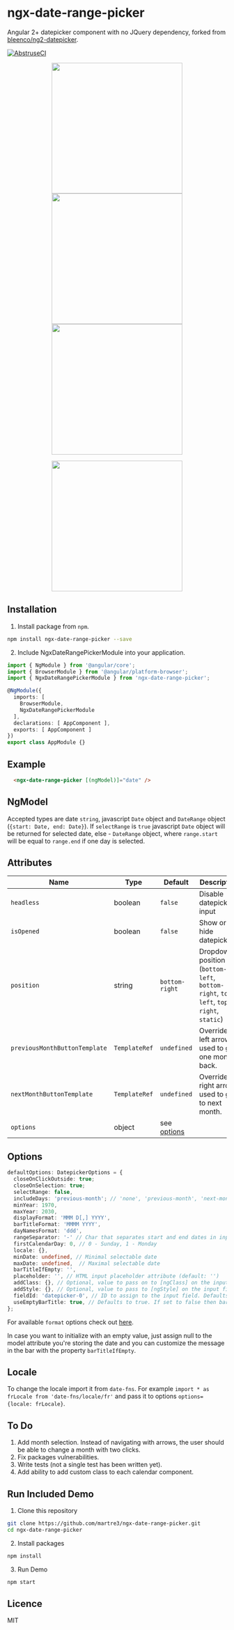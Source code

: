 # ngx-date-range-picker

Angular 2+ datepicker component with no JQuery dependency, forked from [bleenco/ng2-datepicker](https://github.com/bleenco/ng2-datepicker).

[![AbstruseCI](https://ci.bleenco.io/badge/6)](https://ci.bleenco.io/repo/6)

<p align="center">
  <img style="display: inline-block" src="https://user-images.githubusercontent.com/32035250/64512878-033faf00-d2f0-11e9-9fcb-5cbef6112cde.png" width="300">
  <img style="display: inline-block" src="https://user-images.githubusercontent.com/32035250/64523368-d4800380-d304-11e9-8ddf-528216634d98.png" width="300">
  <img style="display: inline-block" src="https://user-images.githubusercontent.com/32035250/64523552-38a2c780-d305-11e9-83ba-7833b2f51e4a.png" width="300">
 
</p>

<p align="center">
  <img src="https://user-images.githubusercontent.com/32035250/64512970-384c0180-d2f0-11e9-9bc8-53a8cb77c615.png" width="300">
</p>

## Installation
1. Install package from `npm`.

```sh
npm install ngx-date-range-picker --save
```

2. Include NgxDateRangePickerModule into your application.

```ts
import { NgModule } from '@angular/core';
import { BrowserModule } from '@angular/platform-browser';
import { NgxDateRangePickerModule } from 'ngx-date-range-picker';

@NgModule({
  imports: [
    BrowserModule,
    NgxDateRangePickerModule
  ],
  declarations: [ AppComponent ],
  exports: [ AppComponent ]
})
export class AppModule {}
```

## Example
```html
  <ngx-date-range-picker [(ngModel)]="date" />
```

## NgModel
Accepted types are date `string`, javascript `Date` object and `DateRange` object (`{start: Date, end: Date}`).
If `selectRange` is `true` javascript `Date` object will be returned for selected date, else - `DateRange` object, 
where `range.start` will be equal to `range.end` if one day is selected. 

## Attributes
|Name|Type|Default|Description|
| --- | --- | --- | --- |
|`headless`|boolean|`false`|Disable datepicker's input|
|`isOpened`|boolean|`false`|Show or hide datepicker|
|`position`|string|`bottom-right`|Dropdown position (`bottom-left`, `bottom-right`, `top-left`, `top-right`, `static`)|
|`previousMonthButtonTemplate`|`TemplateRef`|`undefined`|Overrides left arrow used to go one month back.|
|`nextMonthButtonTemplate`|`TemplateRef`|`undefined`|Overrides right arrow used to go to next month.| 
|`options`|object|see [options](#options)||

## <a name="options"></a>Options
```ts
defaultOptions: DatepickerOptions = {
  closeOnClickOutside: true;
  closeOnSelection: true;
  selectRange: false,
  includeDays: 'previous-month'; // 'none', 'previous-month', 'next-month', 'all'. Should it render days outside current month.
  minYear: 1970,
  maxYear: 2030,
  displayFormat: 'MMM D[,] YYYY',
  barTitleFormat: 'MMMM YYYY',
  dayNamesFormat: 'ddd',
  rangeSeparator: '-' // Char that separates start and end dates in input field.
  firstCalendarDay: 0, // 0 - Sunday, 1 - Monday
  locale: {},
  minDate: undefined, // Minimal selectable date
  maxDate: undefined,  // Maximal selectable date
  barTitleIfEmpty: '',
  placeholder: '', // HTML input placeholder attribute (default: '')
  addClass: {}, // Optional, value to pass on to [ngClass] on the input field
  addStyle: {}, // Optional, value to pass to [ngStyle] on the input field
  fieldId: 'datepicker-0', // ID to assign to the input field. Defaults to datepicker-<counter>
  useEmptyBarTitle: true, // Defaults to true. If set to false then barTitleIfEmpty will be disregarded and a date will always be shown 
};
```

For available `format` options check out [here](https://date-fns.org/docs/format).

In case you want to initialize with an empty value, just assign null to the model attribute you're storing the date and you can customize the message in the bar with the property `barTitleIfEmpty`.

## Locale

To change the locale import it from `date-fns`. For example `import * as frLocale from 'date-fns/locale/fr'` and pass it to options `options={locale: frLocale}`. 

## To Do
1. Add month selection. Instead of navigating with arrows, the user should be able to change a month with two clicks.
2. Fix packages vulnerabilities.
3. Write tests (not a single test has been written yet).
4. Add ability to add custom class to each calendar component.

## Run Included Demo

1. Clone this repository

```sh
git clone https://github.com/martre3/ngx-date-range-picker.git
cd ngx-date-range-picker
```

2. Install packages

```sh
npm install
```

3. Run Demo

```sh
npm start
```

## Licence

MIT
